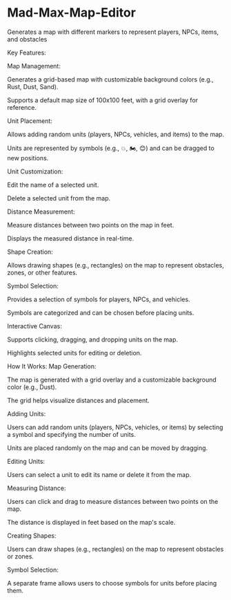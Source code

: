 # Mad-Max-Map-Editor
Generates a map with different markers to represent players, NPCs, items, and obstacles

Key Features:

Map Management:

Generates a grid-based map with customizable background colors (e.g., Rust, Dust, Sand).

Supports a default map size of 100x100 feet, with a grid overlay for reference.

Unit Placement:

Allows adding random units (players, NPCs, vehicles, and items) to the map.

Units are represented by symbols (e.g., 💥, 🏍️, 😊) and can be dragged to new positions.

Unit Customization:

Edit the name of a selected unit.

Delete a selected unit from the map.

Distance Measurement:

Measure distances between two points on the map in feet.

Displays the measured distance in real-time.

Shape Creation:

Allows drawing shapes (e.g., rectangles) on the map to represent obstacles, zones, or other features.

Symbol Selection:

Provides a selection of symbols for players, NPCs, and vehicles.

Symbols are categorized and can be chosen before placing units.

Interactive Canvas:

Supports clicking, dragging, and dropping units on the map.

Highlights selected units for editing or deletion.

How It Works:
Map Generation:

The map is generated with a grid overlay and a customizable background color (e.g., Dust).

The grid helps visualize distances and placement.

Adding Units:

Users can add random units (players, NPCs, vehicles, or items) by selecting a symbol and specifying the number of units.

Units are placed randomly on the map and can be moved by dragging.

Editing Units:

Users can select a unit to edit its name or delete it from the map.

Measuring Distance:

Users can click and drag to measure distances between two points on the map.

The distance is displayed in feet based on the map's scale.

Creating Shapes:

Users can draw shapes (e.g., rectangles) on the map to represent obstacles or zones.

Symbol Selection:

A separate frame allows users to choose symbols for units before placing them.
